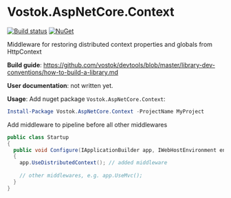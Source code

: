 # Vostok.AspNetCore.Context

[![Build status](https://ci.appveyor.com/api/projects/status/github/vostok/aspnetcore.context?svg=true&branch=master)](https://ci.appveyor.com/project/vostok/aspnetcore.context/branch/master)
[![NuGet](https://img.shields.io/nuget/v/Vostok.AspNetCore.Context.svg)](https://www.nuget.org/packages/Vostok.AspNetCore.Context)

Middleware for restoring distributed context properties and globals from HttpContext


**Build guide**: https://github.com/vostok/devtools/blob/master/library-dev-conventions/how-to-build-a-library.md

**User documentation**: not written yet.

**Usage**:
Add nuget package `Vostok.AspNetCore.Context`:
```powershell
Install-Package Vostok.AspNetCore.Context -ProjectName MyProject
```

Add middleware to pipeline before all other middlewares
```C#
public class Startup
{
  public void Configure(IApplicationBuilder app, IWebHostEnvironment env)
  {
    app.UseDistributedContext(); // added middleware
    
    // other middlewares, e.g. app.UseMvc();
  }
}
```
